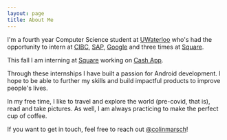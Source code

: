 ```yaml
---
layout: page
title: About Me
---
```


I'm a fourth year Computer Science student at [UWaterloo](https://uwaterloo.ca) who's had the opportunity to intern at [CIBC](https://www.cibc.com/en/about-cibc/careers/teams/digital.html), [SAP](https://www.sap.com), [Google](https://google.com) and three times at [Square](https://squareup.com).

This fall I am interning at [Square](https://squareup.com) working on [Cash App](https://cash.app/).

Through these internships I have built a passion for Android development. I hope to be able to further my skills and build impactful products to improve people's lives.

In my free time, I like to travel and explore the world (pre-covid, that is), read and take pictures. As well, I am always practicing to make the perfect cup of coffee.

If you want to get in touch, feel free to reach out [@colinmarsch](https://twitter.com/colinmarsch)!